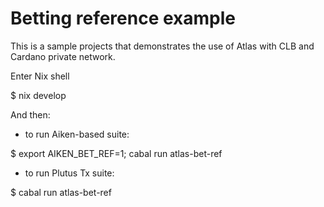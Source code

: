 # Betting reference example

This is a sample projects that demonstrates the use of Atlas with CLB and
Cardano private network.

Enter Nix shell

$ nix develop

And then:

* to run Aiken-based suite:

$ export AIKEN_BET_REF=1; cabal run atlas-bet-ref

* to run Plutus Tx suite:

$ cabal run atlas-bet-ref
